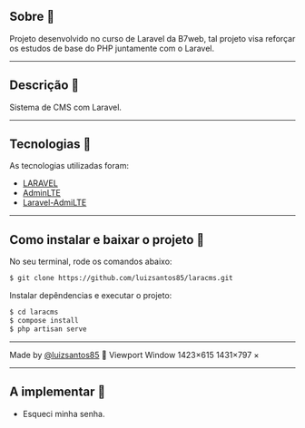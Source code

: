 <!-- <h1 align='center'>
  <img src='https://ik.imagekit.io/xc7bzbnt53/logo_HJ0ECC3Eq.svg'>
</h1> -->

## Sobre 📕

Projeto desenvolvido no curso de Laravel da B7web, tal projeto visa reforçar os estudos de base do PHP juntamente com o Laravel.

---

## Descrição :book:

Sistema de CMS com Laravel.

---

## Tecnologias 🚀

As tecnologias utilizadas foram:

-   [LARAVEL](https://laravel.com/)
-   [AdminLTE](https://adminlte.io/)
-   [Laravel-AdmiLTE](https://github.com/JeroenNoten/Laravel-AdminLTE)

---

## Como instalar e baixar o projeto 👷

No seu terminal, rode os comandos abaixo:

```bash
$ git clone https://github.com/luizsantos85/laracms.git
```

Instalar depêndencias e executar o projeto:

```bash
$ cd laracms
$ compose install
$ php artisan serve
```

---

Made by [@luizsantos85](https://github.com/luizsantos85) :rocket:
Viewport
Window
1423×615
1431×797
×

---

## A implementar 👷

-   Esqueci minha senha.
